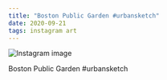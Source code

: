 ```yaml
---
title: "Boston Public Garden #urbansketch"
date: 2020-09-21
tags: instagram art
---
```


![Instagram image](/media/119947622_650545622110900_7334204473537410550_n_17899583098567683.jpg)

Boston Public Garden #urbansketch
